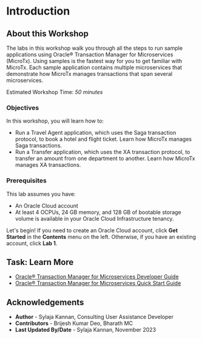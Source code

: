 # Introduction

## About this Workshop

The labs in this workshop walk you through all the steps to run sample applications using Oracle® Transaction Manager for Microservices (MicroTx). Using samples is the fastest way for you to get familiar with MicroTx. Each sample application contains multiple microservices that demonstrate how MicroTx manages transactions that span several microservices.

Estimated Workshop Time: *50 minutes*

### Objectives

In this workshop, you will learn how to:

* Run a Travel Agent application, which uses the Saga transaction protocol, to book a hotel and flight ticket. Learn how MicroTx manages Saga transactions.
* Run a Transfer application, which uses the XA transaction protocol, to transfer an amount from one department to another. Learn how MicroTx manages XA transactions.

### Prerequisites

This lab assumes you have:
- An Oracle Cloud account
- At least 4 OCPUs, 24 GB memory, and 128 GB of bootable storage volume is available in your Oracle Cloud Infrastructure tenancy.

Let's begin! If you need to create an Oracle Cloud account, click **Get Started** in the **Contents** menu on the left. Otherwise, if you have an existing account, click **Lab 1**.

## Task: Learn More

* [Oracle® Transaction Manager for Microservices Developer Guide](https://docs.oracle.com/pls/topic/lookup?ctx=microtx-latest&id=TMMDG)
* [Oracle® Transaction Manager for Microservices Quick Start Guide](https://docs.oracle.com/pls/topic/lookup?ctx=microtx-latest&id=TMMQS)

## Acknowledgements

* **Author** - Sylaja Kannan, Consulting User Assistance Developer
* **Contributors** - Brijesh Kumar Deo, Bharath MC
* **Last Updated By/Date** - Sylaja Kannan, November 2023
